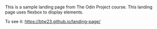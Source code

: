 This is a sample landing page from The Odin Project course.
This landing page uses flexbox to display elements.

To see it: https://btw23.github.io/landing-page/
